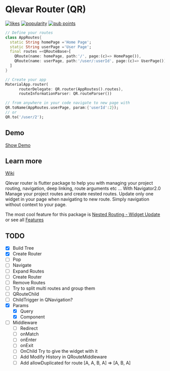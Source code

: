 # Qlevar Router (QR)

[![likes](https://badges.bar/qlevar_router/likes)](https://pub.dev/packages/qlevar_router)
[![popularity](https://badges.bar/qlevar_router/popularity)](https://pub.dev/packages/qlevar_router)
[![pub points](https://badges.bar/qlevar_router/pub%20points)](https://pub.dev/packages/qlevar_router)

```dart
// Define your routes
class AppRoutes{
  static String homePage ='Home Page';
  static String userPage ='User Page';
  final routes =<QRouteBase>[
    QRoute(name: homePage, path:'/', page:(c)=> HomePage()),
    QRoute(name: userPage, path:'/user/:userId', page:(c)=> UserPage()),
  ]
}

// Create your app
MaterialApp.router(
      routerDelegate: QR.router(AppRoutes().routes),
      routeInformationParser: QR.routeParser())

// from anywhere in your code navigate to new page with
QR.toName(AppRoutes.userPage, param:{'userId':2});
// or
QR.to('/user/2');
```

## Demo

[Show Demo](https://routerexample.qlevar.de)

## Learn more

[Wiki](https://github.com/SchabanBo/qlevar_router/wiki)

Qlevar router is flutter package to help you with managing your project routing, navigation, deep linking, route arguments etc ...
With Navigator2.0 Manage your project routes and create nested routes. Update only one widget in your page when navigating to new route. Simply navigation without context to your page.

The most cool feature for this package is [Nested Routing - Widget Update](https://github.com/SchabanBo/qlevar_router/wiki/02_Features##nested-routing---widget-update) or see all [Features](https://github.com/SchabanBo/qlevar_router/wiki/02_Features)

## TODO

- [x] Build Tree
- [x] Create Router
- [ ] Pop
- [ ] Navigate
- [ ] Expand Routes
- [ ] Create Router
- [ ] Remove Routes
- [ ] Try to split multi routes and group them
- [ ] QRouteChild
- [ ] ChildTrigger in QNavigation?
- [x] Params
  - [x] Query
  - [x] Component
- [ ] Middleware
  - [ ] Redirect
  - [ ] onMatch
  - [ ] onEnter
  - [ ] onExit
  - [ ] OnChild Try to give the widget with it
  - [ ] Add Modify History in QRouteMiddleware
  - [ ] Add allowDuplicated for route [A, A, B, A] => [A, B, A]
